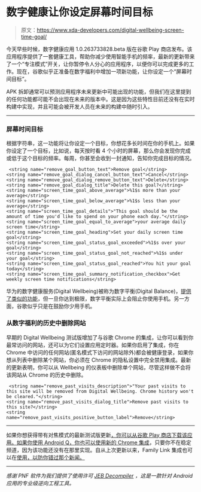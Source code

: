 # 数字健康让你设定屏幕时间目标

> 原文：<https://www.xda-developers.com/digital-wellbeing-screen-time-goal/>

今天早些时候，数字健康应用 1.0.263733828.beta 版在谷歌 Play 商店发布。该应用程序提供了一套健康工具，帮助你减少使用智能手机的频率，最新的更新带来了一个“专注模式”开关，让你暂停令人分心的应用程序，以便你可以完成更多的工作。现在，谷歌似乎正准备在数字福利中增加一项新功能，让你设定一个“屏幕时间目标”。

APK 拆卸通常可以预测应用程序未来更新中可能出现的功能，但我们在这里提到的任何功能都可能不会出现在未来的版本中。这是因为这些特性目前还没有在实时构建中实现，并且可能会被开发人员在未来的构建中随时引入。

* * *

### 屏幕时间目标

根据字符串，这一功能将让你设定一个目标，你想花多长时间在你的手机上。如果你设定了一个目标，比如说，每天按时看 4 个小时的屏幕，那么你会发现你完成或低于这个目标的频率。每周，你甚至会收到一封通知，告知你完成目标的情况。

```
 <string name="remove_goal_button_text">Remove goal</string>
<string name="remove_goal_dialog_cancel_button_text">Cancel</string>
<string name="remove_goal_dialog_remove_button_text">Delete</string>
<string name="remove_goal_dialog_title">Delete this goal?</string>
<string name="screen_time_goal_above_average">%1$s more than your average</string>
<string name="screen_time_goal_below_average">%1$s less than your average</string>
<string name="screen_time_goal_details">"This goal should be the amount of time you'd like to spend on your phone each day."</string>
<string name="screen_time_goal_equal_to_average">your average daily screen time</string>
<string name="screen_time_goal_heading">Set your daily screen time goal</string>
<string name="screen_time_goal_status_goal_exceeded">%1$s over your goal</string>
<string name="screen_time_goal_status_goal_not_reached">%1$s under your goal</string>
<string name="screen_time_goal_status_goal_reached">You hit your goal today</string>
<string name="screen_time_goal_summary_notification_checkbox">Get weekly screen time notifications</string> 
```

华为的数字健康服务(Digital Wellbeing)被称为数字平衡(Digital Balance)，[提供了类似的功能](https://www.xda-developers.com/emui-9-review-features-apps-huawei-honor-android-pie/)，但一旦你达到极限，数字平衡实际上会阻止你使用手机。另一方面，谷歌似乎只是在鼓励你少用手机。

### 从数字福利的历史中删除网站

早期的 Digital Wellbeing 测试版增加了与谷歌 Chrome 的集成，让你可以看到你最常访问的网站，还可以为它们设置应用定时器。如果你启用了集成，你在 Chrome 中访问的任何网站(匿名模式下访问的网站除外)都会被健康登录，如果你想从列表中删除某个网站，你必须在 Chrome 的隐私设置中完全禁用集成。最新的更新表明，你可以从 Wellbeing 的仪表板中删除单个网站，尽管这样做不会将该网站从 Chrome 的历史中删除。

```
 <string name="remove_past_visits_description">"Your past visits to this site will be removed from Digital Wellbeing. Chrome history won't be cleared."</string>
<string name="remove_past_visits_dialog_title">Remove past visits to this site?</string>
<string name="remove_past_visits_positive_button_label">Remove</string> 
```

* * *

如果你想获得带有对焦模式的最新测试版更新[，你可以从谷歌 Play 商店下载该应用。如果你使用 Android Q，你也可以使用](https://www.xda-developers.com/focus-mode-digital-wellbeing/)[新的 Chrome 集成](https://www.xda-developers.com/android-q-google-chrome-digital-wellbeing/)，只要你不在稳定频道，因为该功能还没有在那里实现。自从上次更新以来，Family Link 集成也可以在[使用，以防你错过那个新闻。](https://www.xda-developers.com/digital-wellbeing-integration-family-link-parental-controls/)

* * *

*感谢 PNF 软件为我们提供了使用许可 [JEB Decompiler](https://www.pnfsoftware.com/?aid=xdadev) ，这是一款针对 Android 应用的专业级逆向工程工具。*